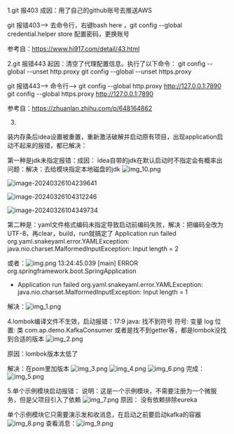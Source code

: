 1.git 报403
成因：用了自己的github账号去推送AWS

git 报错403-->
去命令行，右键bash here ，git config --global credential.helper store
配置密码，更换账号

参考自：https://www.hi917.com/detail/43.html

2.git 报错443
起因：清空了代理配置信息。执行了以下命令：
git config --global --unset http.proxy
git config --global --unset https.proxy

git 报错443-->
命令行-->
git config --global http.proxy http://127.0.0.1:7890
git config --global https.proxy http://127.0.0.1:7890


参考自：https://zhuanlan.zhihu.com/p/648164862

3.
装内存条后idea设置被重置，重新激活破解并启动原有项目，出现application启动不起来的报错，都已解决：

第一种是jdk未指定报错：成因：
idea自带的jdk在默认启动时不指定会有概率出问题：解决：去给模块指定本地磁盘的jdk
![img_10.png](img_10.png)

![image-20240326104239641](C:\Users\123\AppData\Roaming\Typora\typora-user-images\image-20240326104239641.png)

![image-20240326104312246](C:\Users\123\AppData\Roaming\Typora\typora-user-images\image-20240326104312246.png)

![image-20240326104349734](C:\Users\123\AppData\Roaming\Typora\typora-user-images\image-20240326104349734.png)



第二种是：yaml文件格式编码未指定导致启动前编码失败，解决：把编码全改为UTF-8，再clear，build，run就搞定了
Application run failed
     org.yaml.snakeyaml.error.YAMLException: java.nio.charset.MalformedInputException: Input length = 2

或者：![img.png](img.png)
13:24:45.039 [main] ERROR org.springframework.boot.SpringApplication 
- Application run failed
org.yaml.snakeyaml.error.YAMLException: java.nio.charset.MalformedInputException: Input length = 1

解决：![img_1.png](img_1.png)


4.lombok编译文件不生效，启动报错：17:9
java: 找不到符号
符号:   变量 log
位置: 类 com.ap.demo.KafkaConsumer
或者是找不到getter等，都是lombok没找到合适的版本
![img_2.png](img_2.png)

原因：lombok版本太低了

解决：在pom里加版本
![img_3.png](img_3.png)
![img_4.png](img_4.png)
![img_6.png](img_6.png)
完成：![img_5.png](img_5.png)


5.单个示例模块启动报错：
说明：这是一个示例模块，不需要注册为一个微服务，但是父项目引入了依赖
![img_7.png](img_7.png)
原因： 没有依赖排除eureka

单个示例模块它只需要演示发和收消息，在启动之前要启动kafka的容器
![img_8.png](img_8.png)
查看消息：![img_9.png](img_9.png)


